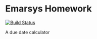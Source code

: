 # Emarsys Homework

[![Build Status](https://app.travis-ci.com/hron84/emarsys-homework.svg?branch=master)](https://app.travis-ci.com/hron84/emarsys-homework)

A due date calculator
